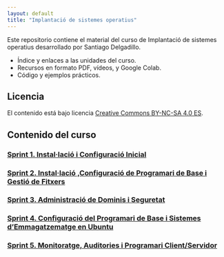 ```yaml
---
layout: default
title: "Implantació de sistemes operatius"
---
```


Este repositorio contiene el material del curso de Implantació de sistemes operatius desarrollado por Santiago Delgadillo.

- Índice y enlaces a las unidades del curso.
- Recursos en formato PDF, vídeos, y Google Colab.
- Código y ejemplos prácticos.

## Licencia

El contenido está bajo licencia [Creative Commons BY-NC-SA 4.0 ES](LICENSE.md).

## Contenido del curso

### [Sprint 1. Instal·lació i Configuració Inicial](SP1/SP1.md)  
### [Sprint 2. Instal·lació ,Configuració de Programari de Base i Gestió de Fitxers](SP2/SP2.md)  
### [Sprint 3. Administració de Dominis i Seguretat](SP3/SP3.md)
### [Sprint 4. Configuració del Programari de Base i Sistemes d’Emmagatzematge en Ubuntu](SP4/SP4.md)  
### [Sprint 5. Monitoratge, Auditories i Programari Client/Servidor](SP5/SP5.md)  


 
